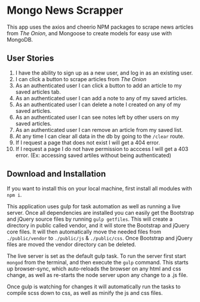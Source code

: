 # Mongo News Scrapper

This app uses the axios and cheerio NPM packages to scrape news articles from *The Onion*, and Mongoose to create models for easy use with MongoDB. 

## User Stories

1. I have the ability to sign up as a new user, and log in as an existing user.
2. I can click a button to scrape articles from *The Onion*
3. As an authenticated user I can click a button to add an article to my saved articles tab.
4. As an authenticated user I can add a note to any of my saved articles.
5. As an authenticated user I can delete a note I created on any of my saved articles.
6. As an authenticated user I can see notes left by other users on my saved articles.
7. As an authenticated user I can remove an article from my saved list.
8. At any time I can clear all data in the db by going to the `/clear` route.
9. If I request a page that does not exist I will get a 404 error.
10. If I request a page I do not have permission to acccess I will get a 403 error. (Ex: accessing saved artiles without being authenticated)

## Download and Installation

If you want to install this on your local machine, first install all modules with `npm i`.

This application uses gulp for task automation as well as running a live server. Once all dependencies are installed you can easily get the Bootstrap and jQuery source files by running `gulp getfiles`. This will create a directory in public called vendor, and it will store the Bootstrap and jQuery core files. It will then automatically move the needed files from `./public/vendor` to `./public/js` & `./public/css`. Once Bootstrap and jQuery files are moved the vendor directory can be deleted.

The live server is set as the default gulp task. To run the server first start `mongod` from the terminal, and then execute the `gulp` command. This starts up browser-sync, which auto-reloads the browser on any html and css change, as well as re-starts the node server upon any change to a .js file.

Once gulp is watching for changes it will automatically run the tasks to compile scss down to css, as well as minify the js and css files.